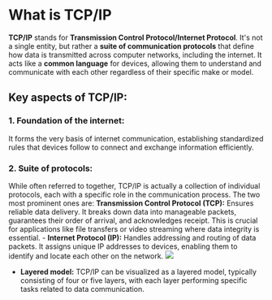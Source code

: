 # What is TCP/IP
**TCP/IP** stands for **Transmission Control Protocol/Internet Protocol**. It's not a single entity, but rather a **suite of communication protocols** that define how data is transmitted across computer networks, including the internet. It acts like a **common language** for devices, allowing them to understand and communicate with each other regardless of their specific make or model.

## Key aspects of TCP/IP:
### 1. Foundation of the internet:
It forms the very basis of internet communication, establishing standardized rules that devices follow to connect and exchange information efficiently.
### 2. Suite of protocols:
While often referred to together, TCP/IP is actually a collection of individual protocols, each with a specific role in the communication process. The two most prominent ones are:
	**Transmission Control Protocol (TCP):** Ensures reliable data delivery. It breaks down data into manageable packets, guarantees their order of arrival, and acknowledges receipt. This is crucial for applications like file transfers or video streaming where data integrity is essential.
    - **Internet Protocol (IP):** Handles addressing and routing of data packets. It assigns unique IP addresses to devices, enabling them to identify and locate each other on the network.
![](https://media.geeksforgeeks.org/wp-content/uploads/20230417045622/OSI-vs-TCP-vs-Hybrid-2.webp)
- **Layered model:** TCP/IP can be visualized as a layered model, typically consisting of four or five layers, with each layer performing specific tasks related to data communication.